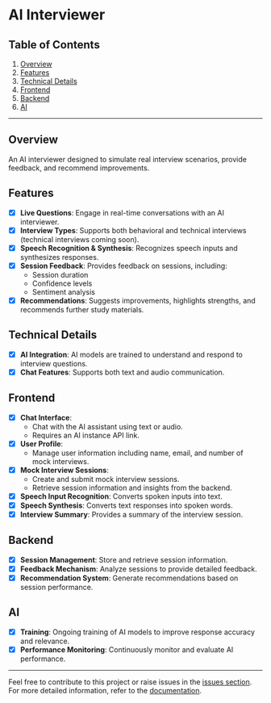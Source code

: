 # AI Interviewer

## Table of Contents
1. [Overview](#overview)
2. [Features](#features)
3. [Technical Details](#technical-details)
4. [Frontend](#frontend)
5. [Backend](#backend)
6. [AI](#ai)

---

## Overview
An AI interviewer designed to simulate real interview scenarios, provide feedback, and recommend improvements.

## Features
- [x] **Live Questions**: Engage in real-time conversations with an AI interviewer.
- [x] **Interview Types**: Supports both behavioral and technical interviews (technical interviews coming soon).
- [x] **Speech Recognition & Synthesis**: Recognizes speech inputs and synthesizes responses.
- [x] **Session Feedback**: Provides feedback on sessions, including:
  - Session duration
  - Confidence levels
  - Sentiment analysis
- [x] **Recommendations**: Suggests improvements, highlights strengths, and recommends further study materials.

## Technical Details
- [x] **AI Integration**: AI models are trained to understand and respond to interview questions.
- [x] **Chat Features**: Supports both text and audio communication.

## Frontend
- [x] **Chat Interface**: 
  - Chat with the AI assistant using text or audio.
  - Requires an AI instance API link.
- [x] **User Profile**: 
  - Manage user information including name, email, and number of mock interviews.
- [x] **Mock Interview Sessions**:
  - Create and submit mock interview sessions.
  - Retrieve session information and insights from the backend.
- [x] **Speech Input Recognition**: Converts spoken inputs into text.
- [x] **Speech Synthesis**: Converts text responses into spoken words.
- [x] **Interview Summary**: Provides a summary of the interview session.

## Backend
- [x] **Session Management**: Store and retrieve session information.
- [x] **Feedback Mechanism**: Analyze sessions to provide detailed feedback.
- [x] **Recommendation System**: Generate recommendations based on session performance.

## AI
- [x] **Training**: Ongoing training of AI models to improve response accuracy and relevance.
- [x] **Performance Monitoring**: Continuously monitor and evaluate AI performance.

---

Feel free to contribute to this project or raise issues in the [issues section](https://github.com/yourusername/your-repo/issues). For more detailed information, refer to the [documentation](https://github.com/yourusername/your-repo/wiki).
